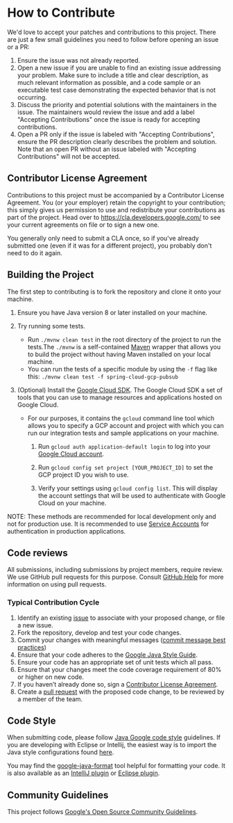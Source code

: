 # How to Contribute

We'd love to accept your patches and contributions to this project. There are just a few small guidelines you need to follow before opening an issue or a PR:
1. Ensure the issue was not already reported.
2. Open a new issue if you are unable to find an existing issue addressing your problem. Make sure to include a title and clear description, as much relevant information as possible, and a code sample or an executable test case demonstrating the expected behavior that is not occurring.
3. Discuss the priority and potential solutions with the maintainers in the issue. The maintainers would review the issue and add a label "Accepting Contributions" once the issue is ready for accepting contributions.
4. Open a PR only if the issue is labeled with "Accepting Contributions", ensure the PR description clearly describes the problem and solution. Note that an open PR without an issue labeled with "Accepting Contributions" will not be accepted.

## Contributor License Agreement

Contributions to this project must be accompanied by a Contributor License Agreement. You (or your employer) retain the
copyright to your contribution; this simply gives us permission to use and redistribute your contributions as part of
the project. Head over to <https://cla.developers.google.com/> to see your current agreements on file or to sign a new
one.

You generally only need to submit a CLA once, so if you've already submitted one
(even if it was for a different project), you probably don't need to do it again.

## Building the Project

The first step to contributing is to fork the repository and clone it onto your machine.

1. Ensure you have Java version 8 or later installed on your machine.

2. Try running some tests.
    - Run `./mvnw clean test` in the root directory of the project to run the tests.The `./mvnw` is a
      self-contained [Maven](https://maven.apache.org/) wrapper that allows you to build the project without having
      Maven installed on your local machine.
    - You can run the tests of a specific module by using the `-f` flag like
      this: `./mvnw clean test -f spring-cloud-gcp-pubsub`

3. (Optional) Install the [Google Cloud SDK](https://cloud.google.com/sdk/docs/). The Google Cloud SDK a set of tools
   that you can use to manage resources and applications hosted on Google Cloud.

    - For our purposes, it contains the `gcloud` command line tool which allows you to specify a GCP account and project
      with which you can run our integration tests and sample applications on your machine.

        1. Run `gcloud auth application-default login` to log into
           your [Google Cloud account](https://console.cloud.google.com).

        2. Run `gcloud config set project [YOUR_PROJECT_ID]` to set the GCP project ID you wish to use.

        3. Verify your settings using `gcloud config list`. This will display the account settings that will be used to
           authenticate with Google Cloud on your machine.

NOTE: These methods are recommended for local development only and not for production use. It is recommended to
use [Service Accounts](https://cloud.google.com/iam/docs/service-accounts#whats_next) for authentication in production
applications.

## Code reviews

All submissions, including submissions by project members, require review. We use GitHub pull requests for this purpose.
Consult
[GitHub Help](https://help.github.com/articles/about-pull-requests/) for more information on using pull requests.

### Typical Contribution Cycle

1. Identify an existing [issue](https://github.com/GoogleCloudPlatform/spring-cloud-gcp/issues) to associate with your
   proposed change, or file a new issue.
2. Fork the repository, develop and test your code changes.
3. Commit your changes with meaningful
   messages ([commit message best practices](https://chris.beams.io/posts/git-commit/))
4. Ensure that your code adheres to the [Google Java Style Guide](https://google.github.io/styleguide/javaguide.html).
5. Ensure your code has an appropriate set of unit tests which all pass.
6. Ensure that your changes meet the code coverage requirement of 80% or higher on new code.
7. If you haven’t already done so, sign a [Contributor License Agreement](https://cla.developers.google.com/).
8. Create a [pull request](https://github.com/GoogleCloudPlatform/spring-cloud-gcp/pulls) with the proposed code change,
   to be reviewed by a member of the team.

## Code Style

When submitting code, please follow
[Java Google code style](https://google.github.io/styleguide/javaguide.html) guidelines. If you are developing with
Eclipse or Intellij, the easiest way is to import the Java style configurations
found [here](https://github.com/google/styleguide).

You may find the [google-java-format](https://github.com/google/google-java-format) tool helpful for formatting your
code. It is also available as an  [IntelliJ plugin](https://plugins.jetbrains.com/plugin/8527-google-java-format)
or [Eclipse plugin](https://github.com/google/google-java-format#eclipse).

## Community Guidelines

This project follows [Google's Open Source Community Guidelines](https://opensource.google.com/conduct/).
